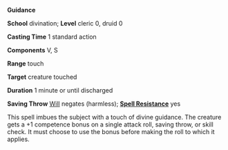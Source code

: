  **Guidance**

**School** divination; **Level** cleric 0, druid 0

**Casting Time** 1 standard action

**Components** V, S

**Range** touch

**Target** creature touched

**Duration** 1 minute or until discharged

**Saving Throw** [Will](../combat#_will) negates (harmless); **[Spell Resistance](../glossary#_spell-resistance)** yes

This spell imbues the subject with a touch of divine guidance. The creature gets a +1 competence bonus on a single attack roll, saving throw, or skill check. It must choose to use the bonus before making the roll to which it applies.

